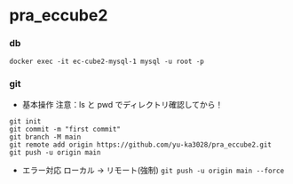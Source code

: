 # pra_eccube2

### db

`docker exec -it ec-cube2-mysql-1 mysql -u root -p`

### git

- 基本操作
  注意：ls と pwd でディレクトリ確認してから！

```
git init
git commit -m "first commit"
git branch -M main
git remote add origin https://github.com/yu-ka3028/pra_eccube2.git
git push -u origin main
```

- エラー対応
  ローカル -> リモート(強制)
  `git push -u origin main --force`
  
